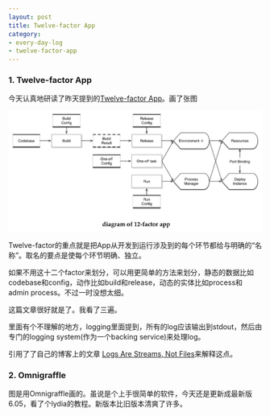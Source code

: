 ```yaml
---
layout: post
title: Twelve-factor App
category:
- every-day-log
- twelve-factor-app
---
```


### 1. Twelve-factor App
今天认真地研读了昨天提到的[Twelve-factor App](http://12factor.net/)。画了张图

![Twelve-factor App](/assets/posts/2014_11/12-factor-app.png)

Twelve-factor的重点就是把App从开发到运行涉及到的每个环节都给与明确的“名称”。取名的要点是使每个环节明确、独立。

如果不用这十二个factor来划分，可以用更简单的方法来划分，静态的数据比如codebase和config，动作比如build和release，动态的实体比如process和admin process。不过一时没想太细。

这篇文章很好就是了。我看了三遍。

里面有个不理解的地方，logging里面提到，所有的log应该输出到stdout，然后由专门的logging system(作为一个backing service)来处理log。

引用了了自己的博客上的文章 [Logs Are Streams, Not Files](http://adam.herokuapp.com/past/2011/4/1/logs_are_streams_not_files/)来解释这点。

### 2. Omnigraffle

图是用Omnigraffle画的。虽说是个上手很简单的软件，今天还是更新成最新版6.05，看了个lydia的教程。新版本比旧版本清爽了许多。

